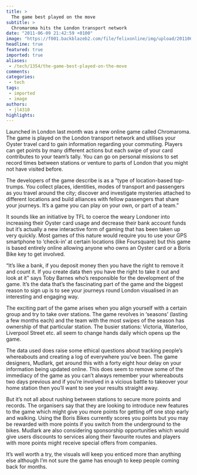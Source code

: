 ```yaml
---
title: >
  The game best played on the move
subtitle: >
  Chromaroma hits the London transport network
date: "2011-06-09 21:42:59 +0100"
image: "https://f001.backblazeb2.com/file/felixonline/img/upload/201106092242-felix-screen-shot-2011-02-01-at-10.26.40.jpg"
headline: true
featured: true
imported: true
aliases:
 - /tech/1354/the-game-best-played-on-the-move
comments:
categories:
 - tech
tags:
 - imported
 - image
authors:
 - jl4310
highlights:
---
```


Launched in London last month was a new online game called Chromaroma. The game is played on the London transport network and utilises your Oyster travel card to gain information regarding your commuting. Players can get points by many different actions but each swipe of your card contributes to your team’s tally. You can go on personal missions to set record times between stations or venture to parts of London that you might not have visited before.

The developers of the game describe is as a “type of location-based top-trumps. You collect places, identities, modes of transport and passengers as you travel around the city; discover and investigate mysteries attached to different locations and build alliances with fellow passengers that share your journeys. It’s a game you can play on your own, or part of a team.”

It sounds like an initiative by TFL to coerce the weary Londoner into increasing their Oyster card usage and decrease their bank account funds but it’s actually a new interactive form of gaming that has been taken up very quickly. Most games of this nature would require you to use your GPS smartphone to ‘check-in’ at certain locations (like Foursquare) but this game is based entirely online allowing anyone who owns an Oyster card or a Boris Bike key to get involved.

“It’s like a bank, if you deposit money then you have the right to remove it and count it. If you create data then you have the right to take it out and look at it” says Toby Barnes who’s responsible for the development of the game. It’s the data that’s the fascinating part of the game and the biggest reason to sign up is to see your journeys round London visualised in an interesting and engaging way.

The exciting part of the game arises when you align yourself with a certain group and try to take over stations. The game revolves in ‘seasons’ (lasting a few months each) and the team with the most swipes of the season has ownership of that particular station. The busier stations: Victoria, Waterloo, Liverpool Street etc. all seem to change hands daily which opens up the game.

The data used does raise some ethical questions about tracking people’s whereabouts and creating a log of everywhere you’ve been. The game designers, Mudlark, get around this with a forty eight hour delay on your information being updated online. This does seem to remove some of the immediacy of the game as you can’t always remember your whereabouts two days previous and if you’re involved in a vicious battle to takeover your home station then you’ll want to see your results straight away.

But it’s not all about rushing between stations to secure more points and records. The organisers say that they are looking to introduce new features to the game which might give you more points for getting off one stop early and walking. Using the Boris Bikes currently scores you points but you may be rewarded with more points if you switch from the underground to the bikes. Mudlark are also considering sponsorship opportunities which would give users discounts to services along their favourite routes and players with more points might receive special offers from companies.

It’s well worth a try, the visuals will keep you enticed more than anything else although I’m not sure the game has enough to keep people coming back for months.
